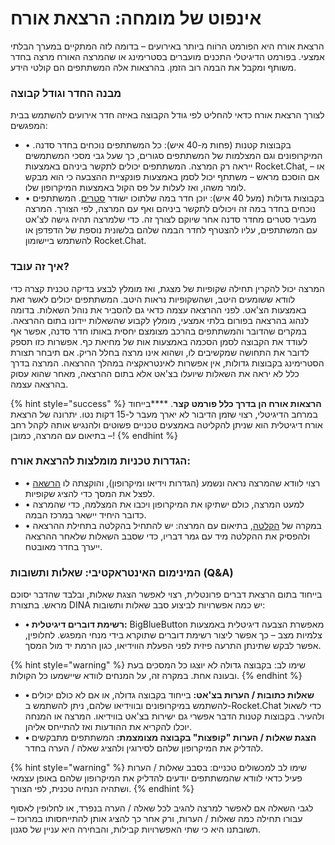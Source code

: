 # אינפוט של מומחה: הרצאת אורח

הרצאת אורח היא הפורמט הרוֹוח ביותר באירועים – בדומה לזה המתקיים במערך הבלתי אמצעי. בפורמט הדיגיטלי התכנים מועברים בסטרימינג או שהמרצה האורח מרצה בחדר משותף ומקבל את הבמה רוב הזמן. בהרצאות אלה המשתתפים הם קולטי הידע.

### **מבנה החדר וגודל קבוצה**

לצורך הרצאת אורח כדאי להחליט לפי גודל הקבוצה באיזה חדר אירועים להשתמש בבית המפגשים: 

* •	בקבוצות קטנות \(פחות מ-40 איש\): כל המשתתפים נוכחים בחדר סדנה. המיקרופונים וגם המצלמות של המשתתפים סגורים, כך שעל גבי מסכי המשתמשים ייראה רק המרצה. המשתתפים יכולים לתקשר ביניהם באמצעות Rocket.Chat, או – אם הוסכם מראש – משתתף יכול לסמן באמצעות פונקציית ההצבעה כי הוא מבקש לומר משהו, ואז לעלות על פס הקול באמצעות המיקרופון שלו.
* •	בקבוצות גדולות \(מעל 40 איש\): יוכן חדר במה שלתוכו ישודר [סטרים](../../funktionalitaeten/bigbluebutton/streaming.md). המשתתפים נוכחים בחדר במה זה ויכולים לתקשר ביניהם ואף עם המרצה, לפי הצורך. המרצה מעביר סטרים מחדר סדנה אחר שיוקם לצורך זה. כדי שלמרצה תהיה גישה לצ'אט עם המשתתפים, עליו להצטרף לחדר הבמה שלהם בלשונית נוספת של הדפדפן או להשתמש ביישומון Rocket.Chat.

### **איך זה עובד?**

המרצה יכול להקרין תחילה שקופיות של מצגת, ואז מומלץ לבצע בדיקה טכנית קצרה כדי לוודא ששומעים היטב, ושהשקופיות נראות היטב. המשתתפים יכולים לאשר זאת באמצעות הצ'אט. לפני ההרצאה עצמה כדאי גם להסביר את נוהל השאלות. בדומה לנהוג בהרצאה בפורום בלתי אמצעי, מומלץ לקבוע שהשאלות יידונו בתום ההרצאה. במקרים שהדובר והמשתתפים בהרכב מצומצם יחסית באותו חדר סדנה, אפשר אף לעודד את הקבוצה לסמן הסכמה באמצעות אות של מחיאת כף. אפשרות כזו תספק לדובר את התחושה שמקשיבים לו, ושהוא אינו מרצה בחלל הריק. אם תיבחר תצורת הסטרימינג בקבוצות גדולות, אין אפשרות לאינטראקציה במהלך ההרצאה. המרצה בדרך כלל לא יראה את השאלות שיועלו בצ'אט אלא בתום ההרצאה, מאחר שהוא עסוק בהרצאה עצמה. 

{% hint style="success" %}
**הרצאות אורח הן בדרך כלל פורמט קצר**. ****בייחוד במרחב הדיגיטלי, רצוי שזמן הדיבור לא יארך מעבר ל-15 דקות נטו. יתרונה של הרצאת אורח דיגיטלית הוא שניתן להקליטה באמצעים טכניים פשוטים ולהנגיש אותה לקהל רחב – בתיאום עם המרצה, כמובן!
{% endhint %}

### **הגדרות טכניות מומלצות להרצאת אורח:**

* •	רצוי לוודא שהמרצה נראה ונשמע \(הגדרות וידיאו ומיקרופון\), והוקצתה לו [הרשאה ](../../funktionalitaeten/bigbluebutton/moderator-innen-rechte.md)לפצל את המסך כדי להציג שקופיות.
* •	למעט המרצה, כולם ישתיקו את המיקרופון ויכבו את המצלמה, כדי שהמרצה כדובר היחיד יישאר במרכז הבמה.
* •	במקרה של [הקלטה](../../funktionalitaeten/bigbluebutton/aufzeichnung-und-ergebnissicherung.md), בתיאום עם המרצה: יש להתחיל בהקלטה בתחילת ההרצאה ולהפסיק את ההקלטה מיד עם גמר דבריו, כדי שסבב השאלות שלאחר ההרצאה ייערך בחדר מאובטח.

### **המינימום האינטראקטיבי: שאלות ותשובות \(Q&A\)**

בייחוד בתום הרצאת דברים פרונטלית, רצוי לאפשר הצגת שאלות, ובלבד שהדבר יסוכם מראש. בתצורת DINA יש כמה אפשרויות לביצוע סבב שאלות ותשובות:

* **•	רשימת דוברים דיגיטלית:** BigBlueButton מאפשרת הצבעה דיגיטלית באמצעות צלמיות מצב – כך אפשר ליצור רשימת דוברים שתוקרא בידי מנחי המפגש. לחלופין, אפשר לבקש שתינתן התרעה פיזית לפני הפעלת הווידיאו, כגון הרמת יד מול המסך.

{% hint style="warning" %}
שימו לב: בקבוצה גדולה לא יוצגו כל המסכים בעת ובעונה אחת. במקרה זה, על המנחים לוודא שיישמעו כל הקולות.
{% endhint %}

* **•	שאלות כתובות / הערות בצ'אט:** בייחוד בקבוצה גדולה, או אם לא כולם יכולים להשתמש במיקרופונים ובווידיאו שלהם, ניתן להשתמש ב-Rocket.Chat כדי לשאול ולהעיר. בקבוצות קטנות הדבר אפשרי גם ישירות בצ'אט בווידיאו. המרצה או המנחה יוכלו להקריא את ההודעות ואז להתייחס אליהן.
* **•	הצגת שאלות / הערות "קופצות" בקבוצה מצומצמת:** המשתתפים מתבקשים להדליק את המיקרופון שלהם לסירוגין ולהציג שאלה / הערה בחדר.

{% hint style="warning" %}
שימו לב למכשולים טכניים: בסבב שאלות / הערות פעיל כדאי לוודא שהמשתתפים יודעים להדליק את המיקרופון שלהם באופן עצמאי ושתהיה הנחיה טכנית, לפי הצורך.
{% endhint %}

לגבי השאלה אם לאפשר למרצה להגיב לכל שאלה / הערה בנפרד, או לחלופין לאסוף עבורו תחילה כמה שאלות / הערות, ורק אחר כך להציג אותן להתייחסותו במרוכז – תשובתנו היא כי שתי האפשרויות קבילות, והבחירה היא עניין של סגנון.  


